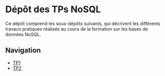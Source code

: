 # Dépôt des TPs NoSQL
Ce dépôt comprend les sous-dépôts suivants, qui décrivent les différents travaux pratiques réalisés au cours de la formation sur les bases de données NoSQL.

## Navigation
- [TP1](./TP1/)
- [TP2](./TP2/)